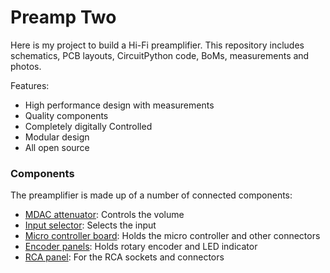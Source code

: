 # Preamp Two

Here is my project to build a Hi-Fi preamplifier. This repository includes schematics, PCB layouts, CircuitPython code, BoMs, measurements and photos.

Features:

* High performance design with measurements
* Quality components
* Completely digitally Controlled
* Modular design
* All open source

### Components

The preamplifier is made up of a number of connected components:

* [MDAC attenuator](https://github.com/FutureSharks/preamp-two/tree/master/PCBs/mdac-attenuator): Controls the volume
* [Input selector](https://github.com/FutureSharks/preamp-two/tree/master/PCBs/input-selector): Selects the input
* [Micro controller board](https://github.com/FutureSharks/preamp-two/tree/master/PCBs/mcu-board): Holds the micro controller and other connectors
* [Encoder panels](https://github.com/FutureSharks/preamp-two/tree/master/PCBs/encoder-panel): Holds rotary encoder and LED indicator
* [RCA panel](https://github.com/FutureSharks/preamp-two/tree/master/PCBs/rca-panel): For the RCA sockets and connectors

